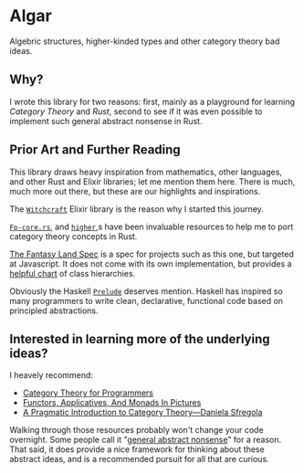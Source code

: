 # Algar
Algebric structures, higher-kinded types and other category theory bad ideas.

## Why?

I wrote this library for two reasons: first, mainly as a playground for learning *Category Theory* and *Rust*, second to see if it was even possible to
implement such general abstract nonsense in Rust.

## Prior Art and Further Reading

This library draws heavy inspiration from mathematics, other languages,
and other Rust and Elixir libraries; let me mention them here.
There is much, much more out there, but these are our highlights and inspirations.

The [`Witchcraft`](https://github.com/witchcrafters/witchcraft) Elixir library is the reason why I started this journey.

[`Fp-core.rs`](https://github.com/JasonShin/fp-core.rs), and [`higher`](https://github.com/bodil/higher),s
have been invaluable resources to help me to port category theory concepts in Rust. 

[The Fantasy Land Spec](https://github.com/fantasyland/fantasy-land) is a spec for
projects such as this one, but targeted at Javascript. It does not come with its
own implementation, but provides a [helpful chart](https://github.com/fantasyland/fantasy-land/raw/master/figures/dependencies.png)
of class hierarchies.

Obviously the Haskell [`Prelude`](https://hackage.haskell.org/package/base-4.10.0.0/docs/Prelude.html)
deserves mention. Haskell has inspired so many programmers to write clean,
declarative, functional code based on principled abstractions.

## Interested in learning more of the underlying ideas? 

I heavely recommend:
- [Category Theory for Programmers](https://bartoszmilewski.com/2014/10/28/category-theory-for-programmers-the-preface/)
- [Functors, Applicatives, And Monads In Pictures](https://www.adit.io/posts/2013-04-17-functors,_applicatives,_and_monads_in_pictures.html)
- [A Pragmatic Introduction to Category Theory—Daniela Sfregola](https://www.youtube.com/watch?v=Ss149MsZluI)

Walking through those resources probably won't change your code overnight. Some people call it
"[general abstract nonsense](https://en.wikipedia.org/wiki/Abstract_nonsense)"
for a reason. That said, it does provide a nice framework for thinking about
these abstract ideas, and is a recommended pursuit for all that are curious.
